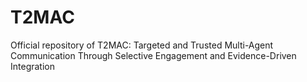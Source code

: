 # T2MAC
Official repository of T2MAC: Targeted and Trusted Multi-Agent Communication Through Selective Engagement and Evidence-Driven Integration
